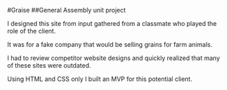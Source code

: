 #Graise
##General Assembly unit project

I designed this site from input gathered from a classmate who played the role of the client.

It was for a fake company that would be selling grains for farm animals.

I had to review competitor website designs and quickly realized that many of these sites were outdated.

Using HTML and CSS only I built an MVP for this potential client.

